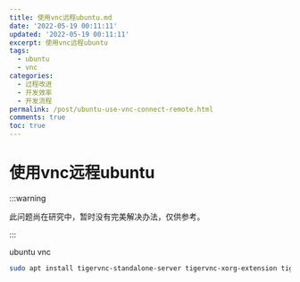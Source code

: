 ```yaml
---
title: 使用vnc远程ubuntu.md
date: '2022-05-19 00:11:11'
updated: '2022-05-19 00:11:11'
excerpt: 使用vnc远程ubuntu
tags:
  - ubuntu
  - vnc
categories:
  - 过程改进
  - 开发效率
  - 开发流程
permalink: /post/ubuntu-use-vnc-connect-remote.html
comments: true
toc: true
---
```

# 使用vnc远程ubuntu

:::warning

此问题尚在研究中，暂时没有完美解决办法，仅供参考。

:::

ubuntu vnc

```bash
sudo apt install tigervnc-standalone-server tigervnc-xorg-extension tigervnc-viewer -y
```
